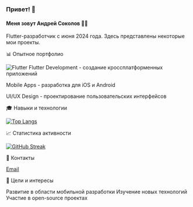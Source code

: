 ### Привет! 👋
#### Меня зовут Андрей Соколов 🧑‍💻
Flutter-разработчик с июня 2024 года.
Здесь представлены некоторые мои проекты. 


📊 Опытное портфолио

![Flutter](https://img.shields.io/badge/Flutter-%2302569B.svg?style=for-the-badge&logo=Flutter&logoColor=white) Flutter Development - создание кроссплатформенных приложений

Mobile Apps - разработка для iOS и Android

UI/UX Design - проектирование пользовательских интерфейсов


🎓 Навыки и технологии

[![Top Langs](https://github-readme-stats.vercel.app/api/top-langs/?username=SokolovAndr&layout=compact)](https://github.com/anuraghazra/github-readme-stats)


📈 Статистика активности

[![GitHub Streak](https://github-readme-streak-stats.herokuapp.com/?user=SokolovAndr)](https://git.io/streak-stats)


🔗 Контакты

[Email](korch45@yandex.ru)


🎯 Цели и интересы

Развитие в области мобильной разработки
Изучение новых технологий
Участие в open-source проектах
